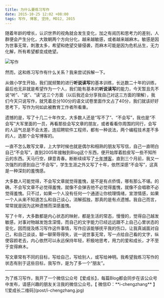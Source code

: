 ```yaml
---
title: 为什么要练习写作
date: 2015-10-25 12:02 +08:00
tags: 写作, 博客, 坚持, MD12, 2015
---
```


随着年龄的增长，认识世界的视角就会发生变化，加之有阅历和思考力的差别，人群便会产生分化，大致朝两个方向分化，越来越敏感，或者越来越麻木。敏感是因为世事无常，刺激太多，希望和绝望交替侵袭，而麻木可能是因为危机丛生，无力化解，所有希望都变成绝望。

![写作](post/writing.jpg)

然而，这和练习写作有什么关系？我来尝试拆解一下。

从做小学生开始，我们就频繁的进行**听说读写**的基本训练，长达数二十年的训练，最后也无非就是希望作为一个人，我们能有基本的**听说读写**的能力，今天暂且先不说“听”、“说”、“读”这三个方面（以后我还会分享我自己对这三方面的理解），我们今天只说写作，就凭着总分100分的语文试卷里面作文占了40分，我们就该好好思考下，写作为何如此被教育工作者所看重。

遗憾的是，写了十几二十年作文，大多数人还是“写不了”、“不会写”，我也是“不会写”大军里面的一员，再看那些会写文章的朋友，或者看看你周围的同行，会写的人运气总是不会太差。连招聘软件工程师，都有一种说法，两个编程技术差不多的人，选那个会写博客的。

一直不怎么敢写文章，上大学时候也就是偶尔和相熟的朋友写写信，自己一直明白自己“不会写”，直到2005年接触到Blog这个东西，便开始厚着脸皮写一些不知所云的东西。天马行空，肆意青春。断断续续写了[十年博客]，直到三个月前，我又一次强烈的感到自己“不会写”，学生生涯之外又写了十年，依然深感“不会写”，这真是一种深刻的羞愧感。

大多数人可能觉得，不会写文章就觉得羞愧，是不是有点侨情，哪有那么不堪。的确，不会写文章不必觉得羞愧，就像不会弹吉他不必觉得羞愧，就像不会唱歌不必觉得羞愧。只不过，如果一个人没有任何一个通道让你梳理情绪，宣泄情感，如果一个人从来不知道怎么和自己谈心，消解孤独，那真的是有点遗憾。我自己而言，常常就是因为这种遗憾而深感羞愧。

写了十年，大多数都是内心状态的映射，都是生活的常态，慢慢的，觉得自己越发敏感，对事对物越发饱含深情，而自己的文字能力已经远远跟不上自己心里状态的变化，因而提及练习写作这件事情，写作应该能够抚平我的伤口，让我真诚面对自己，和自己谈谈，聊一聊荣辱得失，说一说世事无常，写一点给自己看的文字，纵使容颜老去，内心依然可以永远保持年轻，积极地思考，用力的爱和成长，才不至于变得麻木。

写文章常有不同的目标，写给自己，写给别人，或写给神明。我希望我练习写作的状态有别于这些目标，我写作，是为了多一个“朋友”。

***
<span class="footnotes">
为了练习写作，我开了一个微信公众号【爱成长】，每篇Blog都会同步在该公众号中发布，请感兴趣的朋友关注我的微信公众号。【 微信ID：**i-chengzhang** 】<br />
![爱成长二维码](post/i-chengzhang.jpg)
</span>

[十年博客]: http://wangyaodi.com
